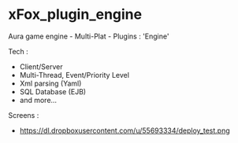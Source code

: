 xFox_plugin_engine
==================

Aura game engine - Multi-Plat - Plugins : 'Engine'

Tech :
- Client/Server
- Multi-Thread, Event/Priority Level
- Xml parsing (Yaml)
- SQL Database (EJB)
- and more...

Screens :
- https://dl.dropboxusercontent.com/u/55693334/deploy_test.png
